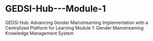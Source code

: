 # GEDSI-Hub---Module-1
GEDSI Hub: Advancing Gender Mainstreaming Implementation with a Centralized Platform for Learning Module 1: Gender Mainstreaming Knowledge Management System
